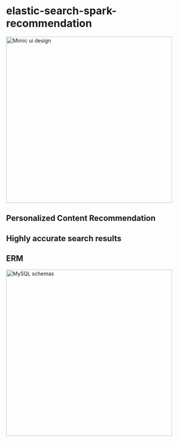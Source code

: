 # elastic-search-spark-recommendation
<img width="450" alt="Mimic ui design" src="https://github.com/user-attachments/assets/1ce9403d-1b97-4ac4-929a-577178447519">

## Personalized Content Recommendation

## Highly accurate search results

## ERM
<img width="450" alt="MySQL schemas" src="https://github.com/user-attachments/assets/30adb460-33c9-4d6f-94af-4151492f2d99">
